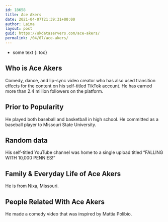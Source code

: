 ```yaml
---
id: 18658
title: Ace Akers
date: 2021-04-07T21:39:31+00:00
author: Laima
layout: post
guid: https://ukdataservers.com/ace-akers/
permalink: /04/07/ace-akers/
---
```


* some text
{: toc}


## Who is Ace Akers
                  
                  
                  
Comedy, dance, and lip-sync video creator who has also used transition effects for the content on his self-titled TikTok account. He has earned more than 2.4 million followers on the platform.
                  
              
            
              
            
                
                
                
## Prior to Popularity
                  
                  
                  
He played both baseball and basketball in high school. He committed as a baseball player to Missouri State University.
                  
              
            
              
            
                
                
                
## Random data
                  
                  
                  
His self-titled YouTube channel was home to a single upload titled &#8220;FALLING WITH 10,000 PENNIES!&#8221;
                  
              
            
              
            
                
                
                
## Family & Everyday Life of Ace Akers
                  
                  
                  
He is from Nixa, Missouri.
                  
              
            
              
            
                
                
                
## People Related With Ace Akers
                  
                  
                  
He made a comedy video that was inspired by Mattia Polibio.
                  
              
            
              
            
                
              
            
              
              
            
            
              
            
          
          
          